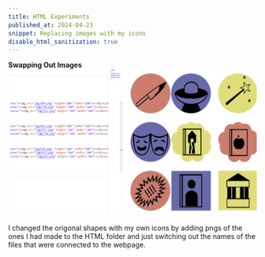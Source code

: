 ```yaml
---
title: HTML Experiments
published_at: 2024-04-23
snippet: Replacing images with my icons
disable_html_sanitization: true
---
```


**Swapping Out Images**
![replaced](/static/w07s2/htmlicon.png)

I changed the origonal shapes with my own icons by adding pngs of the ones I had made to the HTML folder and just switching out the names of the files that were connected to the webpage. 
